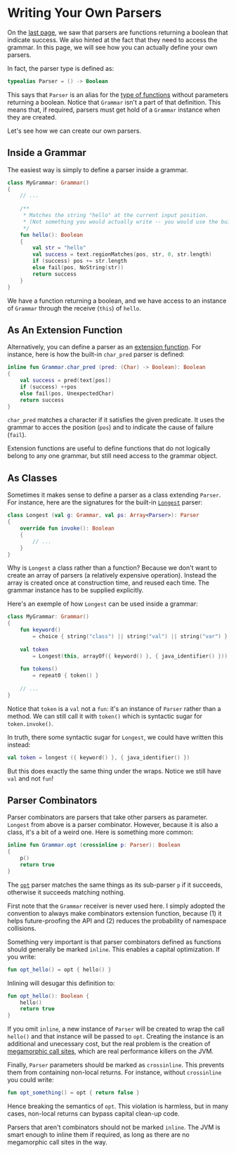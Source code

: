 # Writing Your Own Parsers

On the [last page], we saw that parsers are functions returning a boolean that indicate success.
We also hinted at the fact that they need to access the grammar. In this page, we will see how you
can actually define your own parsers.
 
[last page]: own-parsers.md
 
In fact, the parser type is defined as:
 
```kotlin
typealias Parser = () -> Boolean
```

This says that `Parser` is an alias for the [type of functions] without parameters returning
a boolean. Notice that `Grammar` isn't a part of that definition. This means that, if required,
parsers must get hold of a `Grammar` instance when they are created.

[type of functions]: https://kotlinlang.org/docs/reference/lambdas.html

Let's see how we can create our own parsers.

## Inside a Grammar

The easiest way is simply to define a parser inside a grammar.

```kotlin
class MyGrammar: Grammar()
{
    // ...
    
    /**
     * Matches the string "hello" at the current input position.
     * (Not something you would actually write -- you would use the built-in `string(String)` parser.)
     */
    fun hello(): Boolean
    {
        val str = "hello"
        val success = text.regionMatches(pos, str, 0, str.length)
        if (success) pos += str.length
        else fail(pos, NoString(str))
        return success
    }
}
```

We have a function returning a boolean, and we have access to an instance of `Grammar` through
the receive (`this`) of `hello`.

## As An Extension Function

Alternatively, you can define a parser as an [extension function]. For instance, here is how the
built-in `char_pred` parser is defined:

[extension function]: https://kotlinlang.org/docs/reference/extensions.html

```kotlin
inline fun Grammar.char_pred (pred: (Char) -> Boolean): Boolean
{
    val success = pred(text[pos])
    if (success) ++pos
    else fail(pos, UnexpectedChar)
    return success
}
```

`char_pred` matches a character if it satisfies the given predicate. It uses the grammar
to acces the position (`pos`) and to indicate the cause of failure (`fail`).

Extension functions are useful to define functions that do not logically belong to any one
grammar, but still need access to the grammar object.

## As Classes

Sometimes it makes sense to define a parser as a class extending `Parser`.
For instance, here are the signatures for the built-in [`Longest`] parser:

[`Longest`]: ../API/parsers/choice.md#Longest

```kotlin
class Longest (val g: Grammar, val ps: Array<Parser>): Parser
{
    override fun invoke(): Boolean
    {
        // ...
    }
}
```

Why is `Longest` a class rather than a function? Because we don't want to create an array
of parsers (a relatively expensive operation). Instead the array is created once at construction
time, and reused each time. The grammar instance has to be supplied explicitly.

Here's an exemple of how `Longest` can be used inside a grammar:

```kotlin
class MyGrammar: Grammar()
{
    fun keyword()
        = choice { string("class") || string("val") || string("var") }
        
    val token
        = Longest(this, arrayOf({ keyword() }, { java_identifier() }))
        
    fun tokens()
        = repeat0 { token() }
    
    // ...
}
```

Notice that `token` is a `val` not a `fun`: it's an instance of `Parser` rather than a method.
We can still call it with `token()` which is syntactic sugar for `token.invoke()`.

In truth, there some syntactic sugar for `Longest`, we could have written this instead:

```kotlin
val token = longest ({ keyword() }, { java_identifier() })
```

But this does exactly the same thing under the wraps. Notice we still have `val` and not `fun`!

## Parser Combinators

Parser combinators are parsers that take other parsers as parameter. `Longest` from above is
a parser combinator. However, because it is also a class, it's a bit of a weird one.
Here is something more common:

```kotlin
inline fun Grammar.opt (crossinline p: Parser): Boolean
{
    p()
    return true
}
```

The [`opt`] parser matches the same things as its sub-parser `p` if it succeeds, otherwise it
succeeds matching nothing.

[`opt`]: ../API/parsers/sequential.md#opt

First note that the `Grammar` receiver is never used here. I simply adopted the convention
to always make combinators extension function, because (1) it helps future-proofing the API and (2)
reduces the probability of namespace collisions.

Something very important is that parser combinators defined as functions should generally be marked
`inline`. This enables a capital optimization. If you write:

```kotlin
fun opt_hello() = opt { hello() }
```

Inlining will desugar this definition to:

```kotlin
fun opt_hello(): Boolean {
    hello()
    return true
}
```

If you omit `inline`, a new instance of `Parser` will be created to wrap the call `hello()` and
that instance will be passed to `opt`. Creating the instance is an additional and unecessary cost,
but the real problem is the creation of [megamorphic call sites], which are real performance killers
on the JVM.

[megamorphic call sites]: ../megamorphic.md

Finally, `Parser` parameters should be marked as `crossinline`. This prevents them from containing
non-local returns. For instance, without `crossinline` you could write:

```kotlin
fun opt_something() = opt { return false }
```

Hence breaking the semantics of `opt`. This violation is harmless, but in many cases, non-local
returns can bypass capital clean-up code.

Parsers that aren't combinators should not be marked `inline`. The JVM is smart enough to inline
them if required, as long as there are no megamorphic call sites in the way.